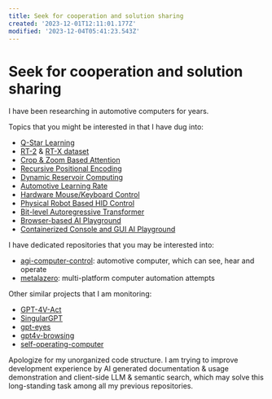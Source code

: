 ```yaml
---
title: Seek for cooperation and solution sharing
created: '2023-12-01T12:11:01.177Z'
modified: '2023-12-04T05:41:23.543Z'
---
```


# Seek for cooperation and solution sharing

I have been researching in automotive computers for years.

Topics that you might be interested in that I have dug into:



- [Q-Star Learning](https://github.com/estill01/open_qstar)
- [RT-2](https://github.com/James4Ever0/agi_computer_control/tree/master/rt_x_experiments) & [RT-X dataset](https://robotics-transformer-x.github.io/)
- [Crop & Zoom Based Attention](https://github.com/James4Ever0/agi_computer_control/tree/master/rt_x_experiments/real_attention)
- [Recursive Positional Encoding](https://github.com/James4Ever0/agi_computer_control/blob/master/rt_x_experiments/real_attention/recursive_positional_encoding.py)
- [Dynamic Reservoir Computing](https://github.com/James4Ever0/agi_computer_control/tree/master/dynamic_plasticity_neural_networks)
- [Automotive Learning Rate](https://github.com/James4Ever0/agi_computer_control/tree/master/rt_x_experiments/gradient_undescent)
- [Hardware Mouse/Keyboard Control](https://github.com/James4Ever0/agi_computer_control/tree/master/hardware_capture_hid_power_control)
- [Physical Robot Based HID Control](https://github.com/James4Ever0/agi_computer_control/tree/master/lego_mindstorm_physical_mouse_keyboard_control)
- [Bit-level Autoregressive Transformer](https://github.com/James4Ever0/agi_computer_control/blob/master/rt_x_experiments/special_tokenizer_with_actions/test_hierachical_tokenization.py)
- [Browser-based AI Playground](https://github.com/James4Ever0/agi_computer_control/tree/master/the_frozen_forest_intro)
- [Containerized Console and GUI AI Playground](https://github.com/James4Ever0/agi_computer_control/tree/master/containerized_chatgpt_agent)

I have dedicated repositories that you may be interested into:

- [agi-computer-control](https://github.com/James4Ever0/agi_computer_control): automotive computer, which can see, hear and operate
- [metalazero](https://gitee.com/x00e0d991e368/metalazero): multi-platform computer automation attempts

Other similar projects that I am monitoring:

- [GPT-4V-Act](https://github.com/ddupont808/GPT-4V-Act)
- [SingularGPT](https://github.com/abhiprojectz/SingularGPT)
- [gpt-eyes](https://github.com/Charmve/gpt-eyes)
- [gpt4v-browsing](https://github.com/unconv/gpt4v-browsing)
- [self-operating-computer](https://github.com/OthersideAI/self-operating-computer)

Apologize for my unorganized code structure. I am trying to improve development experience by AI generated documentation & usage demonstration and client-side LLM & semantic search, which may solve this long-standing task among all my previous repositories.
